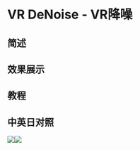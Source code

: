 # VR DeNoise - VR降噪

## 简述

## 效果展示

## 教程

## 中英日对照

![](https://mir.yuelili.com/wp-content/uploads/user/AE/effects/AE-Effects-Immersive-Video-VR_DeNoise.png)![](https://mir.yuelili.com/wp-content/uploads/user/AE/effects/AE-Effects-Immersive-Video-VR_DeNoise_cn.png)
